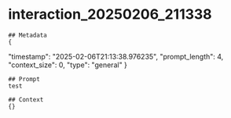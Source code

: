 # interaction_20250206_211338

    ## Metadata
    {
  "timestamp": "2025-02-06T21:13:38.976235",
  "prompt_length": 4,
  "context_size": 0,
  "type": "general"
}

    ## Prompt
    test

    ## Context
    {}
    